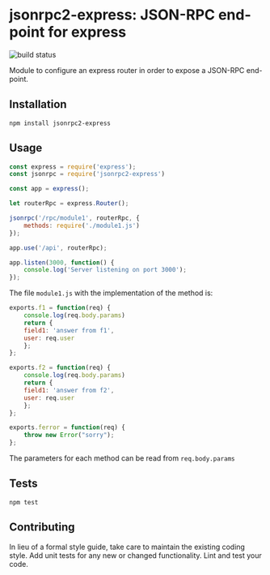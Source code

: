 jsonrpc2-express: JSON-RPC end-point for express
=========
![build status](https://gitlab.com/jorge.suit/jsonrpc2-express/badges/master/build.svg)

Module to configure an express router in order to expose a JSON-RPC
end-point.

## Installation

  `npm install jsonrpc2-express`

## Usage


```javascript
const express = require('express');
const jsonrpc = require('jsonrpc2-express')

const app = express();

let routerRpc = express.Router();

jsonrpc('/rpc/module1', routerRpc, {
    methods: require('./module1.js')
});

app.use('/api', routerRpc);

app.listen(3000, function() {
    console.log('Server listening on port 3000');
});
```

The file `module1.js` with the implementation of the method is:

```javascript
exports.f1 = function(req) {
	console.log(req.body.params)
    return {
	field1: 'answer from f1',
	user: req.user
    };
};

exports.f2 = function(req) {
	console.log(req.body.params)
    return {
	field1: 'answer from f2',
	user: req.user
    };
};

exports.ferror = function(req) {
    throw new Error("sorry");
};
```

The parameters for each method can be read from `req.body.params`

## Tests

  `npm test`

## Contributing

In lieu of a formal style guide, take care to maintain the existing
coding style. Add unit tests for any new or changed
functionality. Lint and test your code.
